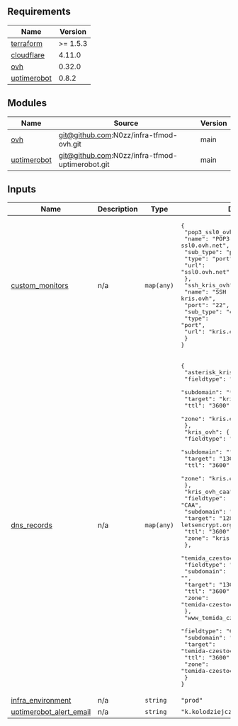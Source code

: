 <!-- BEGIN_TF_DOCS -->
## Requirements

| Name | Version |
|------|---------|
| <a name="requirement_terraform"></a> [terraform](#requirement\_terraform) | >= 1.5.3 |
| <a name="requirement_cloudflare"></a> [cloudflare](#requirement\_cloudflare) | 4.11.0 |
| <a name="requirement_ovh"></a> [ovh](#requirement\_ovh) | 0.32.0 |
| <a name="requirement_uptimerobot"></a> [uptimerobot](#requirement\_uptimerobot) | 0.8.2 |

## Modules

| Name | Source | Version |
|------|--------|---------|
| <a name="module_ovh"></a> [ovh](#module\_ovh) | git@github.com:N0zz/infra-tfmod-ovh.git | main |
| <a name="module_uptimerobot"></a> [uptimerobot](#module\_uptimerobot) | git@github.com:N0zz/infra-tfmod-uptimerobot.git | main |

## Inputs

| Name | Description | Type | Default | Required |
|------|-------------|------|---------|:--------:|
| <a name="input_custom_monitors"></a> [custom\_monitors](#input\_custom\_monitors) | n/a | `map(any)` | <pre>{<br>  "pop3_ssl0_ovh_net": {<br>    "name": "POP3 ssl0.ovh.net",<br>    "sub_type": "pop3",<br>    "type": "port",<br>    "url": "ssl0.ovh.net"<br>  },<br>  "ssh_kris_ovh": {<br>    "name": "SSH kris.ovh",<br>    "port": "22",<br>    "sub_type": "custom",<br>    "type": "port",<br>    "url": "kris.ovh"<br>  }<br>}</pre> | no |
| <a name="input_dns_records"></a> [dns\_records](#input\_dns\_records) | n/a | `map(any)` | <pre>{<br>  "asterisk_kris_ovh": {<br>    "fieldtype": "CNAME",<br>    "subdomain": "*",<br>    "target": "kris.ovh.",<br>    "ttl": "3600",<br>    "zone": "kris.ovh"<br>  },<br>  "kris_ovh": {<br>    "fieldtype": "A",<br>    "subdomain": "",<br>    "target": "130.61.139.21",<br>    "ttl": "3600",<br>    "zone": "kris.ovh"<br>  },<br>  "kris_ovh_caa": {<br>    "fieldtype": "CAA",<br>    "subdomain": "",<br>    "target": "128 issue letsencrypt.org",<br>    "ttl": "3600",<br>    "zone": "kris.ovh"<br>  },<br>  "temida_czestochowa_pl": {<br>    "fieldtype": "A",<br>    "subdomain": "",<br>    "target": "130.61.139.21",<br>    "ttl": "3600",<br>    "zone": "temida-czestochowa.pl"<br>  },<br>  "www_temida_czestochowa_pl": {<br>    "fieldtype": "CNAME",<br>    "subdomain": "www",<br>    "target": "temida-czestochowa.pl.",<br>    "ttl": "3600",<br>    "zone": "temida-czestochowa.pl"<br>  }<br>}</pre> | no |
| <a name="input_infra_environment"></a> [infra\_environment](#input\_infra\_environment) | n/a | `string` | `"prod"` | no |
| <a name="input_uptimerobot_alert_email"></a> [uptimerobot\_alert\_email](#input\_uptimerobot\_alert\_email) | n/a | `string` | `"k.kolodziejczyk3+prod@gmail.com"` | no |
<!-- END_TF_DOCS -->
